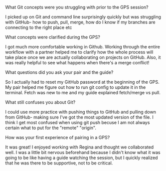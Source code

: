 What Git concepts were you struggling with prior to the GPS session?

I picked up on Git and command line surprisingly quickly but was struggling with GitHub- how to push, pull, merge, how do I know if my branches are connecting to the right place etc

What concepts were clarified during the GPS?

I got much more comfortable working in Github. Working through the entire workflow with a partner helped me to clarify how the whole process will take place once we are actually collaborating on projects on GitHub.  Also, it was really helpful to see what happens when there's a merge conflict!

What questions did you ask your pair and the guide?

So I actually had to reset my GitHub password at the beginning of the GPS.  My pair helped me figure out how to run git config to update it in the terminal.  Fetch was new to me and my guide explained fetch/merge vs pull. 


What still confuses you about Git?

I could use more practice with pushing things to GitHub and pulling down from GitHub- making sure I've got the most updated version of the file.  I think I get most confused when using git push becuse I am not always certain what to put for the "remote" "origin".  



How was your first experience of pairing in a GPS?  

It was great!  I enjoyed working with Regina and thought we collaborated well.  I was a little bit nervous beforehand because I didn't know what it was going to be like having a guide watching the session, but I quickly realized that he was there to be supportive, not to be critical.  